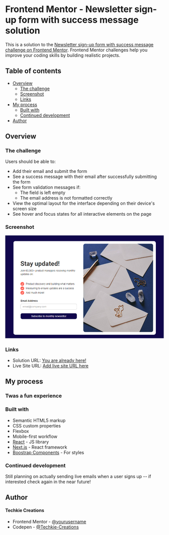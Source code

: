 # Frontend Mentor - Newsletter sign-up form with success message solution

This is a solution to the [Newsletter sign-up form with success message challenge on Frontend Mentor](https://www.frontendmentor.io/challenges/newsletter-signup-form-with-success-message-3FC1AZbNrv). Frontend Mentor challenges help you improve your coding skills by building realistic projects. 

## Table of contents

- [Overview](#overview)
  - [The challenge](#the-challenge)
  - [Screenshot](#screenshot)
  - [Links](#links)
- [My process](#my-process)
  - [Built with](#built-with)
  - [Continued development](#continued-development)
- [Author](#author)

## Overview

### The challenge

Users should be able to:

- Add their email and submit the form
- See a success message with their email after successfully submitting the form
- See form validation messages if:
  - The field is left empty
  - The email address is not formatted correctly
- View the optimal layout for the interface depending on their device's screen size
- See hover and focus states for all interactive elements on the page

### Screenshot

![Preview of my solution](./design/preview.PNG) 

### Links

- Solution URL: [You are already here!]([https://your-solution-url.com](https://github.com/Techkie-Creations/newsletter-frontendmentor))
- Live Site URL: [Add live site URL here](https://your-live-site-url.com)

## My process

### Twas a fun experience

### Built with

- Semantic HTML5 markup
- CSS custom properties
- Flexbox
- Mobile-first workflow
- [React](https://reactjs.org/) - JS library
- [Next.js](https://nextjs.org/) - React framework
- [Boostrap Components](https://getbootstrap.com/) - For styles



### Continued development

Still planning on actually sending live emails when a user signs up -- if interested check again in the near future!

## Author

#### Techkie Creations

- Frontend Mentor - [@yourusername](https://www.frontendmentor.io/profile/Techkie-Creations)
- Codepen - [@Techkie-Creations](https://codepen.io/Tech--Guy)
